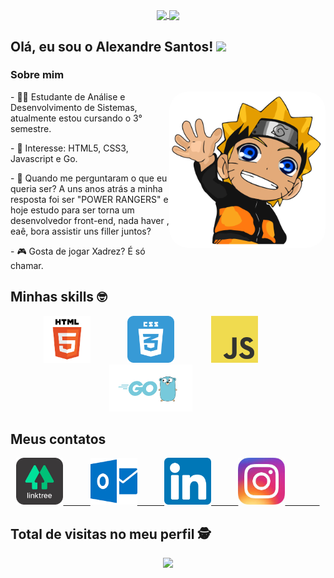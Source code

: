 <p align="center">
  <a href="https://github.com/alexandresantosal91/github-readme-stats">
    <img
      align="center"
      src="https://github-readme-stats.vercel.app/api/top-langs/?username=AlexandreSantosAL91&layout=compact&langs_count=7&theme=highcontrast"
    />
  </a>
  <a href="https://github.com/AlexandreSantosAL91/github-readme-stats">
    <img
      align="center"
      height="165"
      src="https://github-readme-stats.vercel.app/api?username=AlexandreSantosAL91&show_icons=true&theme=highcontrast&include_all_commits=true&count_private=true"
    />
  </a>
</p>

## Olá, eu sou o Alexandre Santos! <img src="https://raw.githubusercontent.com/iampavangandhi/iampavangandhi/master/gifs/Hi.gif" width="30px"></h2>

### Sobre mim
<div style="display: inline_block"  >
<img align="right" width="250" height="250" style="border-radius:30px;" src="https://github.com/AlexandreSantosAL91/AlexandreSantosAL91/blob/main/img/naruto.gif"/>
<p> - 👨‍🎓 Estudante de Análise e Desenvolvimento de Sistemas, atualmente estou cursando o 3° semestre.</p>
<p> - 🎯 Interesse: HTML5, CSS3, Javascript e Go.</p>
<p> - 🦊 Quando me perguntaram o que eu queria ser? A uns anos atrás a minha resposta foi ser "POWER RANGERS" e hoje estudo para ser torna um desenvolvedor front-end, nada haver , eaê, bora assistir uns filler juntos? </p>
<p> - 🎮 Gosta de jogar Xadrez? É só chamar. </p>
  
</div>

## Minhas skills :nerd_face:
<div align="center">
  
   <img height="75" src="https://github.com/AlexandreSantosAL91/AlexandreSantosAL91/blob/main/img/html.png">
   &nbsp;&nbsp;&nbsp;&nbsp;&nbsp;&nbsp;&nbsp;&nbsp;&nbsp;&nbsp;&nbsp;&nbsp;&nbsp;
   <img height="75" src="https://github.com/AlexandreSantosAL91/AlexandreSantosAL91/blob/main/img/css.png">   
   &nbsp;&nbsp;&nbsp;&nbsp;&nbsp;&nbsp;&nbsp;&nbsp;&nbsp;&nbsp;&nbsp;&nbsp;&nbsp;
   <img height="75" src="https://github.com/AlexandreSantosAL91/AlexandreSantosAL91/blob/main/img/js.png">
   &nbsp;&nbsp;&nbsp;&nbsp;&nbsp;&nbsp;&nbsp;&nbsp;&nbsp;&nbsp;&nbsp;&nbsp;&nbsp;
   <img height="75" src="https://github.com/AlexandreSantosAL91/AlexandreSantosAL91/blob/main/img/go.png">
   &nbsp;&nbsp;&nbsp;&nbsp;&nbsp;&nbsp;&nbsp;&nbsp;&nbsp;&nbsp;&nbsp;&nbsp;&nbsp;
  
</div>

## Meus contatos

<p align="center">
 
  <a href="https://linktr.ee/alexandresantos.com">
  <img height="75" src= "https://github.com/AlexandreSantosAL91/AlexandreSantosAL91/blob/main/img/redes-sociais/linktr.jpg">
  &nbsp;&nbsp;&nbsp;&nbsp;&nbsp;&nbsp;&nbsp;&nbsp;&nbsp;
  </a>

  <a href="mailto:alexandresantos_al@hotmail.com">
  <img height="75" src= "https://github.com/AlexandreSantosAL91/AlexandreSantosAL91/blob/main/img/redes-sociais/outlook.png">
  &nbsp;&nbsp;&nbsp;&nbsp;&nbsp;&nbsp;&nbsp;&nbsp;&nbsp;
  </a>

  <a href="https://www.linkedin.com/in/alexandresantosal">
  <img height="75" src= "https://github.com/AlexandreSantosAL91/AlexandreSantosAL91/blob/main/img/redes-sociais/linkedin.png">
  &nbsp;&nbsp;&nbsp;&nbsp;&nbsp;&nbsp;&nbsp;&nbsp;&nbsp;  
  </a>

  <a href="https://www.instagram.com/alexandresantosal91/">
  <img height="75" src= "https://github.com/AlexandreSantosAL91/AlexandreSantosAL91/blob/main/img/redes-sociais/instagram.jpg">  
  &nbsp;&nbsp;&nbsp;&nbsp;&nbsp;&nbsp;&nbsp;&nbsp;&nbsp;&nbsp;&nbsp;&nbsp;&nbsp;
</a>
    
</p>

<p align="center"> 

 ## Total de visitas no meu perfil :detective: <br>
 <p align="center"> 
   <img alingn="center" src="https://profile-counter.glitch.me/AlexandreSantosAL91/count.svg" />
 </p>

</p>
